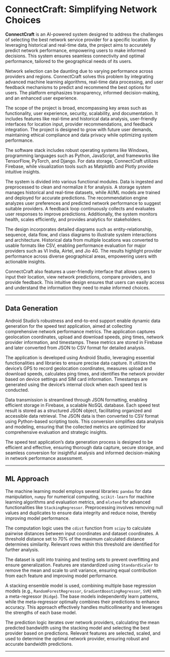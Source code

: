 # ConnectCraft: Simplifying Network Choices

**ConnectCraft** is an AI-powered system designed to address the challenges of selecting the best network service provider for a specific location. By leveraging historical and real-time data, the project aims to accurately predict network performance, empowering users to make informed decisions. This system ensures seamless connectivity and optimal performance, tailored to the geographical needs of its users.

Network selection can be daunting due to varying performance across providers and regions. ConnectCraft solves this problem by integrating advanced machine learning algorithms, real-time data processing, and user feedback mechanisms to predict and recommend the best options for users. The platform emphasizes transparency, informed decision-making, and an enhanced user experience.

The scope of the project is broad, encompassing key areas such as functionality, user experience, security, scalability, and documentation. It includes features like real-time and historical data analysis, user-friendly interfaces for location input, provider recommendations, and feedback integration. The project is designed to grow with future user demands, maintaining ethical compliance and data privacy while optimizing system performance.

The software stack includes robust operating systems like Windows, programming languages such as Python, JavaScript, and frameworks like TensorFlow, PyTorch, and Django. For data storage, ConnectCraft utilizes Firebase, while visualization tools such as Matplotlib and Plotly provide intuitive insights. 

The system is divided into various functional modules. Data is ingested and preprocessed to clean and normalize it for analysis. A storage system manages historical and real-time datasets, while AI/ML models are trained and deployed for accurate predictions. The recommendation engine analyzes user preferences and predicted network performance to suggest suitable providers. A feedback loop continuously collects and evaluates user responses to improve predictions. Additionally, the system monitors health, scales efficiently, and provides analytics for stakeholders.

The design incorporates detailed diagrams such as entity-relationship, sequence, data flow, and class diagrams to illustrate system interactions and architecture. Historical data from multiple locations was converted to usable formats like CSV, enabling performance evaluation for major providers such as VI India, Airtel, and Jio 4G. The results highlight provider performance across diverse geographical areas, empowering users with actionable insights.

ConnectCraft also features a user-friendly interface that allows users to input their location, view network predictions, compare providers, and provide feedback. This intuitive design ensures that users can easily access and understand the information they need to make informed choices.

---

## Data Generation

Android Studio’s robustness and end-to-end support enable dynamic data generation for the speed test application, aimed at collecting comprehensive network performance metrics. The application captures geolocation coordinates, upload and download speeds, ping times, network provider information, and timestamps. These metrics are stored in Firebase and later converted from JSON to CSV format for detailed analysis.

The application is developed using Android Studio, leveraging essential functionalities and libraries to ensure precise data capture. It utilizes the device’s GPS to record geolocation coordinates, measures upload and download speeds, calculates ping times, and identifies the network provider based on device settings and SIM card information. Timestamps are generated using the device’s internal clock when each speed test is conducted.

Data transmission is streamlined through JSON formatting, enabling efficient storage in Firebase, a scalable NoSQL database. Each speed test result is stored as a structured JSON object, facilitating organized and accessible data retrieval. The JSON data is then converted to CSV format using Python-based scripting tools. This conversion simplifies data analysis and modeling, ensuring that the collected metrics are optimized for comprehensive evaluation and strategic insights.

The speed test application’s data generation process is designed to be efficient and effective, ensuring thorough data capture, secure storage, and seamless conversion for insightful analysis and informed decision-making in network performance assessment.

---

## ML Approach

The machine learning model employs several libraries: `pandas` for data manipulation, `numpy` for numerical computing, `scikit-learn` for machine learning algorithms and evaluation metrics, and `mlxtend` for advanced functionalities like `StackingRegressor`. Preprocessing involves removing null values and duplicates to ensure data integrity and reduce noise, thereby improving model performance.

The computation logic uses the `cdist` function from `scipy` to calculate pairwise distances between input coordinates and dataset coordinates. A threshold distance set to 70% of the maximum calculated distance determines similarity. Relevant rows within this threshold are identified for further analysis.

The dataset is split into training and testing sets to prevent overfitting and ensure generalization. Features are standardized using `StandardScaler` to remove the mean and scale to unit variance, ensuring equal contribution from each feature and improving model performance.

A stacking ensemble model is used, combining multiple base regression models (e.g., `RandomForestRegressor`, `GradientBoostingRegressor`, `SVR`) with a meta-regressor (`Ridge`). The base models independently learn patterns, while the meta-regressor optimally combines their predictions to enhance accuracy. This approach effectively handles multicollinearity and leverages the strengths of each base model.

The prediction logic iterates over network providers, calculating the mean predicted bandwidth using the stacking model and selecting the best provider based on predictions. Relevant features are selected, scaled, and used to determine the optimal network provider, ensuring robust and accurate bandwidth predictions.

---


